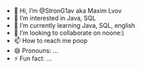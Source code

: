 - 👋 Hi, I’m @StronG1av aka Maxim Lvov
- 👀 I’m interested in Java, SQL
- 🌱 I’m currently learning Java, SQL, english
- 💞️ I’m looking to collaborate on noone:)
- 📫 How to reach me poop
- 😄 Pronouns: ...
- ⚡ Fun fact: ...

<!---
StronG1av/StronG1av is a ✨ special ✨ repository because its `README.md` (this file) appears on your GitHub profile.
You can click the Preview link to take a look at your changes.
--->
